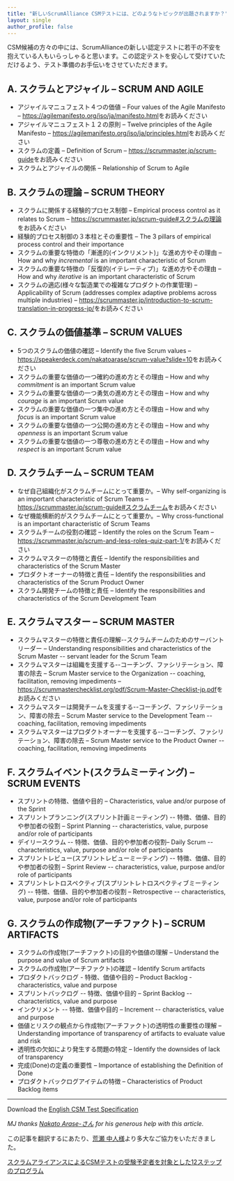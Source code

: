 ```yaml
---
title: "新しいScrumAlliance CSMテストには、どのようなトピックが出題されますか？"
layout: single
author_profile: false
---
```

CSM候補の方々の中には、ScrumAllianceの新しい認定テストに若干の不安を抱えている人もいらっしゃると思います。この認定テストを安心して受けていただけるよう、テスト準備のお手伝いをさせていただきます。


## A. スクラムとアジャイル – SCRUM AND AGILE 

* アジャイルマニュフェスト４つの価値 – Four values of the Agile Manifesto – <https://agilemanifesto.org/iso/ja/manifesto.html>をお読みください
* アジャイルマニュフェスト１２の原則 – Twelve principles of the Agile Manifesto – <https://agilemanifesto.org/iso/ja/principles.html>をお読みください
* スクラムの定義 – Definition of Scrum – <https://scrummaster.jp/scrum-guide>をお読みください
* スクラムとアジャイルの関係 – Relationship of Scrum to Agile 

## B. スクラムの理論 – SCRUM THEORY 

* スクラムに関係する経験的プロセス制御 – Empirical process control as it relates to Scrum – <https://scrummaster.jp/scrum-guide#スクラムの理論>をお読みください
* 経験的プロセス制御の３本柱とその重要性 – The 3 pillars of empirical process control and their importance 
* スクラムの重要な特徴の「漸進的(インクリメント)」な進め方やその理由 – How and why _incremental_ is an important characteristic of Scrum 
* スクラムの重要な特徴の「反復的(イテレーティブ)」な進め方やその理由 – How and why _iterative_ is an important characteristic of Scrum 
* スクラムの適応(様々な製造業での複雑なプロダクトの作業管理) – Applicability of Scrum (addresses complex adaptive problems across multiple industries) – <https://scrummaster.jp/introduction-to-scrum-translation-in-progress-jp/>をお読みください

## C. スクラムの価値基準 – SCRUM VALUES 

* 5つのスクラムの価値の確認 – Identify the five Scrum values – <https://speakerdeck.com/nakatoarase/scrum-value?slide=10>をお読みください
* スクラムの重要な価値の一つ確約の進め方とその理由 – How and why _commitment_ is an important Scrum value
* スクラムの重要な価値の一つ勇気の進め方とその理由 – How and why _courage_ is an important Scrum value
* スクラムの重要な価値の一つ集中の進め方とその理由 – How and why _focus_ is an important Scrum value
* スクラムの重要な価値の一つ公開の進め方とその理由 – How and why _openness_ is an important Scrum value
* スクラムの重要な価値の一つ尊敬の進め方とその理由 – How and why _respect_ is an important Scrum value

## D. スクラムチーム – SCRUM TEAM

* なぜ自己組織化がスクラムチームにとって重要か。– Why self-organizing is an important characteristic of Scrum Teams – <https://scrummaster.jp/scrum-guide#スクラムチーム>をお読みください
* なぜ機能横断的がスクラムチームにとって重要か。– Why cross-functional is an important characteristic of Scrum Teams
* スクラムチームの役割の確認 – Identify the roles on the Scrum Team – <https://scrummaster.jp/scrum-and-less-roles-quiz-part-1/>をお読みください
* スクラムマスターの特徴と責任 – Identify the responsibilities and characteristics of the Scrum Master
* プロダクトオーナーの特徴と責任 – Identify the responsibilities and characteristics of the Scrum Product Owner
* スクラム開発チームの特徴と責任 – Identify the responsibilities and characteristics of the Scrum Development Team

## E. スクラムマスター – SCRUM MASTER
* スクラムマスターの特徴と責任の理解--スクラムチームのためのサーバントリーダー – Understanding responsibilities and characteristics of the Scrum Master -- servant leader for the Scrum Team
* スクラムマスターは組織を支援する--コーチング、ファシリテーション、障害の除去 – Scrum Master service to the Organization -- coaching, facilitation, removing impediments – <https://scrummasterchecklist.org/pdf/Scrum-Master-Checklist-jp.pdf>をお読みください
* スクラムマスターは開発チームを支援する--コーチング、ファシリテーション、障害の除去 – Scrum Master service to the Development Team -- coaching, facilitation, removing impediments
* スクラムマスターはプロダクトオーナーを支援する--コーチング、ファシリテーション、障害の除去 – Scrum Master service to the Product Owner -- coaching, facilitation, removing impediments

##  F. スクラムイベント(スクラムミーティング) – SCRUM EVENTS
* スプリントの特徴、価値や目的 – Characteristics, value and/or purpose of the Sprint
* スプリントプランニング(スプリント計画ミーティング) -- 特徴、価値、目的や参加者の役割 – Sprint Planning -- characteristics, value, purpose and/or role of participants
* デイリースクラム -- 特徴、価値、目的や参加者の役割– Daily Scrum -- characteristics, value, purpose and/or role of participants
* スプリントレビュー(スプリントレビューミーティング) -- 特徴、価値、目的や参加者の役割 – Sprint Review -- characteristics, value, purpose and/or role of participants
* スプリントレトロスペクティブ(スプリントレトロスペクティブミーティング) -- 特徴、価値、目的や参加者の役割 – Retrospective -- characteristics, value, purpose and/or role of participants

##  G. スクラムの作成物(アーチファクト) – SCRUM ARTIFACTS
* スクラムの作成物(アーチファクト)の目的や価値の理解 – Understand the purpose and value of Scrum artifacts
* スクラムの作成物(アーチファクト)の確認 – Identify Scrum artifacts
* プロダクトバックログ - 特徴、価値や目的 – Product Backlog - characteristics, value and purpose
* スプリントバックログ -- 特徴、価値や目的 – Sprint Backlog -- characteristics, value and purpose
* インクリメント -- 特徴、価値や目的 – Increment -- characteristics, value and purpose
* 価値とリスクの観点から作成物(アーチファクト)の透明性の重要性の理解 – Understanding importance of transparency of artifacts to evaluate value and risk
* 透明性の欠如により発生する問題の特定 – Identify the downsides of lack of transparency
* 完成(Done)の定義の重要性 – Importance of establishing the Definition of Done
* プロダクトバックログアイテムの特徴 – Characteristics of Product Backlog items

* * *
Download the [English CSM Test Specification](/downloads/CSM-Test-Specifications-2018_A4)


_MJ thanks [Nakato Arase-さん](https://www.linkedin.com/in/nakato-arase-6a8b28135/) for his generous help with this article._

この記事を翻訳するにあたり、[荒瀬 中人様](https://www.linkedin.com/in/nakato-arase-6a8b28135/)より多大なご協力をいただきました。

[スクラムアライアンスによるCSMテストの受験予定者を対象とした12ステップのプログラム](/12-step-csm-exam-preparation)